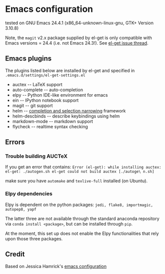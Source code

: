 # Emacs configuration

tested on
GNU Emacs 24.4.1 (x86_64-unknown-linux-gnu, GTK+ Version 3.10.8)

Note, the `magit` v2.x package supplied by el-get is only compatible with Emacs versions = 24.4 (i.e. not Emacs 24.3!).  See [el-get issue thread](https://github.com/dimitri/el-get/issues/2279).


## Emacs plugins

The plugins listed below are installed by el-get and specified in `.emacs.d/settings/el-get-settings.el`

- auctex -- LaTeX support
- auto-complete -- auto-completion
- elpy -- Python IDE-like environment for emacs
- ein -- IPython notebook support
- magit -- git support
- helm -- [completion and selection narrowing](https://github.com/emacs-helm/helm) framework
- helm-descbinds -- describe keybindings using helm
- markdown-mode -- markdown support
- flycheck -- realtime syntax checking


## Errors

### Trouble building AUCTeX

If you get an error that contains:
`Error (el-get): while installing auctex: el-get: ./autogen.sh el-get could not build auctex [./autoge\
n.sh]`

make sure you have `automake` and `texlive-full` installed (on Ubuntu).

### Elpy dependencies

Elpy is dependent on the python packages:
`jedi, flake8, importmagic, autopep8, yapf`

The latter three are not available through the standard anaconda
repository via `conda install <package>`, but can be installed through `pip`.

At the moment, this set up does not enable the Elpy functionalities
that rely upon those three packages.



## Credit

Based on Jessica Hamrick's [emacs configuration](https://github.com/jhamrick/emacs)









